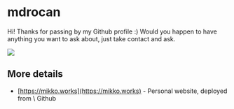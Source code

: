 # mdrocan

Hi! Thanks for passing by my Github profile :) Would you happen to have \
anything you want to ask about, just take contact and ask.

![](https://github-readme-stats.vercel.app/api?username=mdrocan&show_icons=true&count_private=true&include_all_commits=true&bg_color=32,e96443,904e95&title_color=fff&text_color=fff&icon_color=dddddd)

## More details
* [https://mikko.works](https://mikko.works) - Personal website, deployed from \ 
Github
